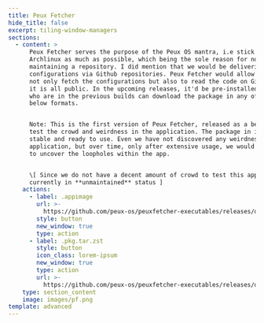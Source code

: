 ```yaml
---
title: Peux Fetcher
hide_title: false
excerpt: tiling-window-managers
sections:
  - content: >
      Peux Fetcher serves the purpose of the Peux OS mantra, i.e stick with
      Archlinux as much as possible, which being the sole reason for not
      maintaining a repository. I did mention that we would be delivering the
      configurations via Github repositories. Peux Fetcher would allow you to,
      not only fetch the configurations but also to read the code on Github as
      it is all public. In the upcoming releases, it'd be pre-installed, those
      who are in the previous builds can download the package in any of the
      below formats.


      Note: This is the first version of Peux Fetcher, released as a beta to
      test the crowd and weirdness in the application. The package in itself is
      stable and ready to use. Even we have not discovered any weirdness in the
      application, but over time, only after extensive usage, we would be able
      to uncover the loopholes within the app.


      \[ Since we do not have a decent amount of crowd to test this app, this is
      currently in **unmaintained** status ]
    actions:
      - label: .appimage
        url: >-
          https://github.com/peux-os/peuxfetcher-executables/releases/download/v1.0.0/Peux.Fetcher-1.0.0.AppImage
        style: button
        new_window: true
        type: action
      - label: .pkg.tar.zst
        style: button
        icon_class: lorem-ipsum
        new_window: true
        type: action
        url: >-
          https://github.com/peux-os/peuxfetcher-executables/releases/download/v1.0.0/peuxfetcher-1.0.0-1-x86_64.pkg.tar.zst
    type: section_content
    image: images/pf.png
template: advanced
---
```

